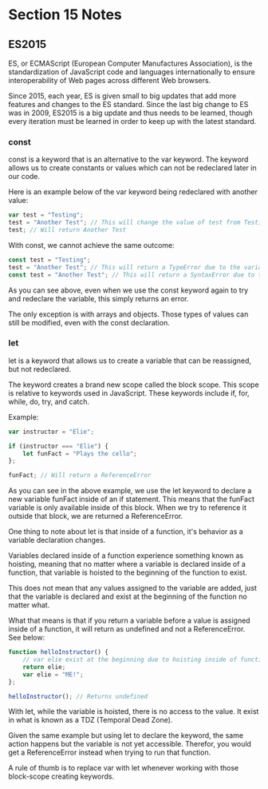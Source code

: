 # Section 15 Notes

## ES2015

ES, or ECMAScript (European Computer Manufactures Association), is the standardization of JavaScript code and languages internationally to ensure interoperability of Web pages across different Web browsers. 

Since 2015, each year, ES is given small to big updates that add more features and changes to the ES standard. Since the last big change to ES was in 2009, ES2015 is a big update and thus needs to be learned, though every iteration must be learned in order to keep up with the latest standard. 

### const

const is a keyword that is an alternative to the var keyword. The keyword allows us to create constants or values which can not be redeclared later in our code.

Here is an example below of the var keyword being redeclared with another value:

```js
var test = "Testing";
test = "Another Test"; // This will change the value of test from Testing to Another Test
test; // Will return Another Test
```

With const, we cannot achieve the same outcome:

```js
const test = "Testing";
test = "Another Test"; // This will return a TypeError due to the variable being declared with const. It cannot be changed.
const test = "Another Test"; // This will return a SyntaxError due to the variable being declared with a const.
```

As you can see above, even when we use the const keyword again to try and redeclare the variable, this simply returns an error.

The only exception is with arrays and objects. Those types of values can still be modified, even with the const declaration.

### let

let is a keyword that allows us to create a variable that can be reassigned, but not redeclared. 

The keyword creates a brand new scope called the block scope. This scope is relative to keywords used in JavaScript. These keywords include if, for, while, do, try, and catch.

Example:

```js
var instructor = "Elie";

if (instructor === "Elie") {
    let funFact = "Plays the cello";
};

funFact; // Will return a ReferenceError
```

As you can see in the above example, we use the let keyword to declare a new variable funFact inside of an if statement. This means that the funFact variable is only available inside of this block. When we try to reference it outside that block, we are returned a ReferenceError.

One thing to note about let is that inside of a function, it's behavior as a variable declaration changes.

Variables declared inside of a function experience something known as hoisting, meaning that no matter where a variable is declared inside of a function, that variable is hoisted to the beginning of the function to exist. 

This does not mean that any values assigned to the variable are added, just that the variable is declared and exist at the beginning of the function no matter what.

What that means is that if you return a variable before a value is assigned inside of a function, it will return as undefined and not a ReferenceError. See below:

```js
function helloInstructor() {
    // var elie exist at the beginning due to hoisting inside of functions.
    return elie;
    var elie = "ME!";
};

helloInstructor(); // Returns undefined
```

With let, while the variable is hoisted, there is no access to the value. It exist in what is known as a TDZ (Temporal Dead Zone).

Given the same example but using let to declare the keyword, the same action happens but the variable is not yet accessible. Therefor, you would get a ReferenceError instead when trying to run that function.

A rule of thumb is to replace var with let whenever working with those block-scope creating keywords.
